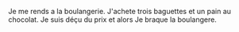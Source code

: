 Je me rends a la boulangerie. 
J'achete trois baguettes et un pain au chocolat. 
Je suis déçu du prix et alors
Je braque la boulangere.